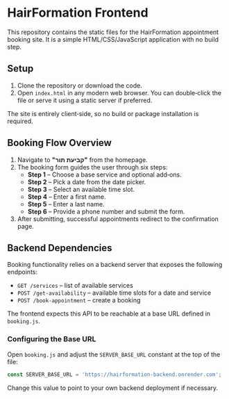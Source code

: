 # HairFormation Frontend

This repository contains the static files for the HairFormation appointment booking site. It is a simple HTML/CSS/JavaScript application with no build step.

## Setup

1. Clone the repository or download the code.
2. Open `index.html` in any modern web browser. You can double‑click the file or serve it using a static server if preferred.

The site is entirely client‑side, so no build or package installation is required.

## Booking Flow Overview

1. Navigate to **"קביעת תור"** from the homepage.
2. The booking form guides the user through six steps:
   - **Step 1** – Choose a base service and optional add‑ons.
   - **Step 2** – Pick a date from the date picker.
   - **Step 3** – Select an available time slot.
   - **Step 4** – Enter a first name.
   - **Step 5** – Enter a last name.
   - **Step 6** – Provide a phone number and submit the form.
3. After submitting, successful appointments redirect to the confirmation page.

## Backend Dependencies

Booking functionality relies on a backend server that exposes the following endpoints:

- `GET /services` – list of available services
- `POST /get-availability` – available time slots for a date and service
- `POST /book-appointment` – create a booking

The frontend expects this API to be reachable at a base URL defined in `booking.js`.

### Configuring the Base URL

Open `booking.js` and adjust the `SERVER_BASE_URL` constant at the top of the file:

```javascript
const SERVER_BASE_URL = 'https://hairformation-backend.onrender.com';
```

Change this value to point to your own backend deployment if necessary.
